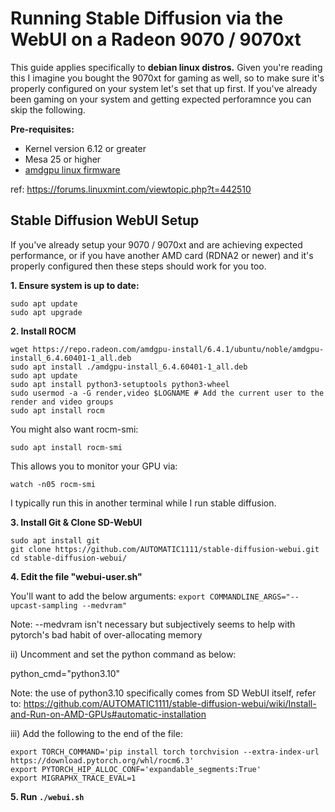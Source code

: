 # Running Stable Diffusion via the WebUI on a Radeon 9070 / 9070xt

This guide applies specifically to **debian linux distros.** Given you're reading this I imagine you bought the 9070xt for gaming as well, so to make sure it's properly configured on your system let's set that up first. If you've already been gaming on your system and getting expected perforamnce you can skip the following.

**Pre-requisites:**
- Kernel version 6.12 or greater
- Mesa 25 or higher
- [amdgpu linux firmware](https://git.kernel.org/pub/scm/linux/kernel/git/firmware/linux-firmware.git/commit/t)

ref: https://forums.linuxmint.com/viewtopic.php?t=442510

## Stable Diffusion WebUI Setup

If you've already setup your 9070 / 9070xt and are achieving expected performance, or if you have another AMD card (RDNA2 or newer) and it's properly configured then these steps should work for you too.

**1. Ensure system is up to date:**
```
sudo apt update
sudo apt upgrade
```

**2. Install ROCM**
```
wget https://repo.radeon.com/amdgpu-install/6.4.1/ubuntu/noble/amdgpu-install_6.4.60401-1_all.deb
sudo apt install ./amdgpu-install_6.4.60401-1_all.deb
sudo apt update
sudo apt install python3-setuptools python3-wheel
sudo usermod -a -G render,video $LOGNAME # Add the current user to the render and video groups
sudo apt install rocm
```
You might also want rocm-smi:
```
sudo apt install rocm-smi
```
This allows you to monitor your GPU via:
```
watch -n05 rocm-smi
```
I typically run this in another terminal while I run stable diffusion.

**3. Install Git & Clone SD-WebUI**
```
sudo apt install git
git clone https://github.com/AUTOMATIC1111/stable-diffusion-webui.git
cd stable-diffusion-webui/
```

**4. Edit the file "webui-user.sh"**

You'll want to add the below arguments:
`export COMMANDLINE_ARGS="--upcast-sampling --medvram"`

Note: --medvram isn't necessary but subjectively seems to help with pytorch's bad habit of over-allocating memory

ii) Uncomment and set the python command as below:

python_cmd="python3.10"

Note: the use of python3.10 specifically comes from SD WebUI itself, refer to: https://github.com/AUTOMATIC1111/stable-diffusion-webui/wiki/Install-and-Run-on-AMD-GPUs#automatic-installation

iii) Add the following to the end of the file:

```
export TORCH_COMMAND='pip install torch torchvision --extra-index-url https://download.pytorch.org/whl/rocm6.3'
export PYTORCH_HIP_ALLOC_CONF='expandable_segments:True'
export MIGRAPHX_TRACE_EVAL=1
```

**5. Run `./webui.sh`**

